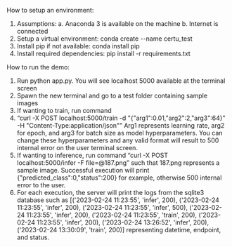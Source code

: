 
How to setup an environment:
1.	Assumptions:
a.	Anaconda 3 is available on the machine
b.	Internet is connected 
2.	Setup a virtual environment:  conda create --name certu_test
3.	Install pip if not available: conda install pip
4.	Install required dependencies: pip  install -r requirements.txt


How to run the demo:
1.	Run python app.py. You will see localhost 5000 available at the terminal screen
2.	Spawn the new terminal and go to a test folder containing sample images
3.	If wanting to train, run command  
4.	“curl -X POST localhost:5000/train -d "{\"arg1\":0.01,\"arg2\":2,\"arg3\":64}" -H "Content-Type:application/json"”
 Arg1 represents learning rate, arg2 for epoch, and arg3 for batch size as model hyperparameters. You can change these hyperparameters and any valid format will result to 500 internal error on the user terminal screen. 
5.	If wanting to inference, run command  “curl -X POST localhost:5000/infer -F file=@187.png” such that 187.png represents a sample image. Successful execution will print {"predicted_class":0,"status":200} for example, otherwise 500 internal error to the user. 
6.	For each execution, the server will print the logs from the sqlite3 database such as [('2023-02-24 11:23:55', 'infer', 200), ('2023-02-24 11:23:55', 'infer', 200), ('2023-02-24 11:23:55', 'infer', 500), ('2023-02-24 11:23:55', 'infer', 200), ('2023-02-24 11:23:55', 'train', 200), ('2023-02-24 11:23:55', 'infer', 200), ('2023-02-24 13:26:52', 'infer', 200), ('2023-02-24 13:30:09', 'train', 200)] representing datetime, endpoint, and status. 
